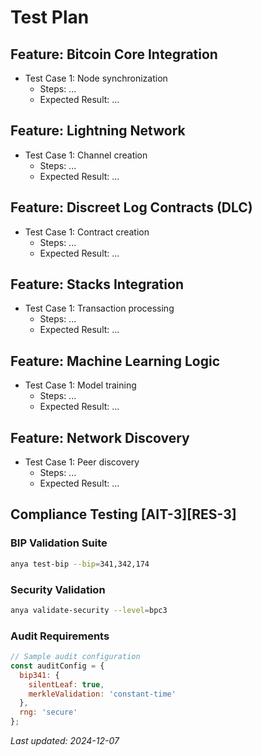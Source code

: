 # Test Plan

## Feature: Bitcoin Core Integration

- Test Case 1: Node synchronization
  - Steps: ...
  - Expected Result: ...

## Feature: Lightning Network

- Test Case 1: Channel creation
  - Steps: ...
  - Expected Result: ...

## Feature: Discreet Log Contracts (DLC)

- Test Case 1: Contract creation
  - Steps: ...
  - Expected Result: ...

## Feature: Stacks Integration

- Test Case 1: Transaction processing
  - Steps: ...
  - Expected Result: ...

## Feature: Machine Learning Logic

- Test Case 1: Model training
  - Steps: ...
  - Expected Result: ...

## Feature: Network Discovery

- Test Case 1: Peer discovery
  - Steps: ...
  - Expected Result: ...

## Compliance Testing [AIT-3][RES-3]

### BIP Validation Suite
```bash
anya test-bip --bip=341,342,174
```

### Security Validation
```bash
anya validate-security --level=bpc3
```

### Audit Requirements
```javascript
// Sample audit configuration
const auditConfig = {
  bip341: {
    silentLeaf: true,
    merkleValidation: 'constant-time'
  },
  rng: 'secure'
};
```

*Last updated: 2024-12-07*
